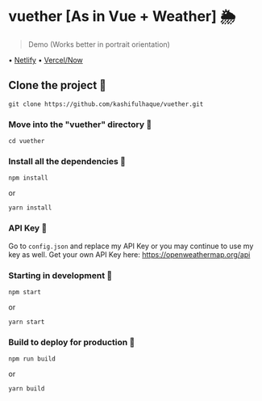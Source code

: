 # vuether [As in Vue + Weather] 🌦

> Demo (Works better in portrait orientation)

• [Netlify](https://vue-ther.netlify.app)
• [Vercel/Now](https://vuether.now.sh)

## Clone the project 👥
```
git clone https://github.com/kashifulhaque/vuether.git
```

### Move into the "vuether" directory 📂
```
cd vuether
```

### Install all the dependencies 📃
```
npm install
```
or
```
yarn install
```

### API Key 🔑
Go to ```config.json``` and replace my API Key or you may continue to use my key as well. Get your own API Key here: https://openweathermap.org/api

### Starting in development 🤖
```
npm start
```
or
```
yarn start
```

### Build to deploy for production 🚀
```
npm run build
```
or
```
yarn build
```
